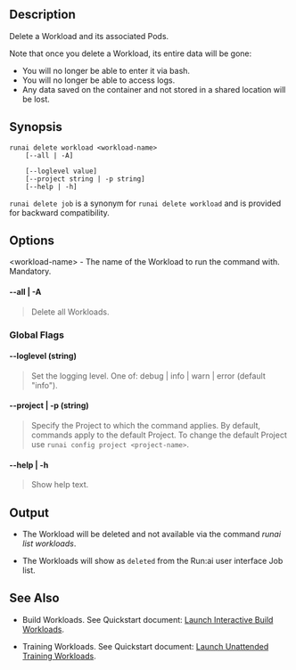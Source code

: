 ## Description

Delete a Workload and its associated Pods.

Note that once you delete a Workload, its entire data will be gone:

* You will no longer be able to enter it via bash.
* You will no longer be able to access logs.
* Any data saved on the container and not stored in a shared location will be lost.

## Synopsis

``` shell
runai delete workload <workload-name> 
    [--all | -A]

    [--loglevel value] 
    [--project string | -p string] 
    [--help | -h]
```

`runai delete job` is a synonym for `runai delete workload` and is provided for backward compatibility.
## Options

<workload-name\> - The name of the Workload to run the command with. Mandatory.

#### --all | -A
>  Delete all Workloads.

### Global Flags

#### --loglevel (string)
>  Set the logging level. One of: debug | info | warn | error (default "info").

#### --project | -p (string)
>  Specify the Project to which the command applies. By default, commands apply to the default Project. To change the default Project use ``runai config project <project-name>``.

#### --help | -h
>  Show help text.

## Output

* The Workload will be deleted and not available via the command _runai list workloads_.

* The Workloads will show as `deleted` from the Run:ai user interface Job list.

## See Also

*   Build Workloads. See Quickstart document: [Launch Interactive Build Workloads](../Walkthroughs/walkthrough-build.md).

*   Training Workloads. See Quickstart document:  [Launch Unattended Training Workloads](../Walkthroughs/walkthrough-train.md).

